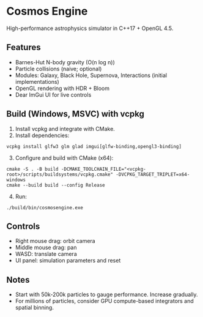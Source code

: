# Cosmos Engine

High-performance astrophysics simulator in C++17 + OpenGL 4.5.

## Features
- Barnes-Hut N-body gravity (O(n log n))
- Particle collisions (naive; optional)
- Modules: Galaxy, Black Hole, Supernova, Interactions (initial implementations)
- OpenGL rendering with HDR + Bloom
- Dear ImGui UI for live controls

## Build (Windows, MSVC) with vcpkg
1. Install vcpkg and integrate with CMake.
2. Install dependencies:
```
vcpkg install glfw3 glm glad imgui[glfw-binding,opengl3-binding]
```
3. Configure and build with CMake (x64):
```
cmake -S . -B build -DCMAKE_TOOLCHAIN_FILE="<vcpkg-root>/scripts/buildsystems/vcpkg.cmake" -DVCPKG_TARGET_TRIPLET=x64-windows
cmake --build build --config Release
```
4. Run:
```
./build/bin/cosmosengine.exe
```

## Controls
- Right mouse drag: orbit camera
- Middle mouse drag: pan
- WASD: translate camera
- UI panel: simulation parameters and reset

## Notes
- Start with 50k-200k particles to gauge performance. Increase gradually.
- For millions of particles, consider GPU compute-based integrators and spatial binning.